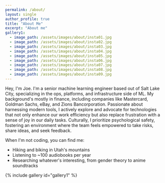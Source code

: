```yaml
---
permalink: /about/
layout: single
author_profile: true
title: "About Me"
excerpt: "About me"
gallery1:
  - image_path: /assets/images/about/insta01.jpg
  - image_path: /assets/images/about/insta02.jpg
  - image_path: /assets/images/about/insta03.jpg
  - image_path: /assets/images/about/insta04.jpg
  - image_path: /assets/images/about/insta05.jpg
  - image_path: /assets/images/about/insta06.jpg
  - image_path: /assets/images/about/insta07.jpg
  - image_path: /assets/images/about/insta08.jpg
  - image_path: /assets/images/about/insta09.jpg
---
```


Hey, I'm Joe. I'm a senior machine learning engineer based out of Salt Lake City, specializing in the ops, platforms, and infrastructure side of ML. My background's mostly in finance, including companies like Mastercard, Goldman Sachs, eBay, and Zions Bancorporation. Passionate about harnessing modern tools, I actively explore and advocate for technologies that not only enhance our work efficiency but also replace frustration with a sense of joy in our daily tasks. Culturally, I prioritize psychological safety, fostering an environment where the team feels empowered to take risks, share ideas, and seek feedback. 

When I'm not coding, you can find me:
* Hiking and biking in Utah's mountains 
* Listening to ~100 audiobooks per year 
* Researching whatever's interesting, from gender theory to anime soundtracks

{% include gallery id="gallery1" %}

